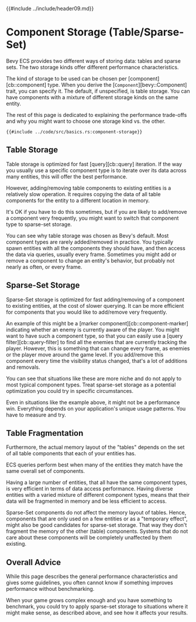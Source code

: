 {{#include ../include/header09.md}}

# Component Storage (Table/Sparse-Set)

Bevy ECS provides two different ways of storing data: tables and sparse sets.
The two storage kinds offer different performance characteristics.

The kind of storage to be used can be chosen per [component][cb::component]
type.  When you derive the [`Component`][bevy::Component] trait, you can
specify it. The default, if unspecified, is table storage. You can have
components with a mixture of different storage kinds on the same entity.

The rest of this page is dedicated to explaining the performance trade-offs
and why you might want to choose one storage kind vs. the other.

```rust,no_run,noplayground
{{#include ../code/src/basics.rs:component-storage}}
```

## Table Storage

Table storage is optimized for fast [query][cb::query] iteration. If the
way you usually use a specific component type is to iterate over its data
across many entities, this will offer the best performance.

However, adding/removing table components to existing entities is a relatively
slow operation. It requires copying the data of all table components for
the entity to a different location in memory.

It's OK if you have to do this sometimes, but if you are likely to add/remove
a component very frequently, you might want to switch that component type
to sparse-set storage.

You can see why table storage was chosen as Bevy's default. Most component
types are rarely added/removed in practice. You typically spawn entities with
all the components they should have, and then access the data via queries,
usually every frame. Sometimes you might add or remove a component to change
an entity's behavior, but probably not nearly as often, or every frame.

## Sparse-Set Storage

Sparse-Set storage is optimized for fast adding/removing of a component to
existing entities, at the cost of slower querying. It can be more efficient
for components that you would like to add/remove very frequently.

An example of this might be a [marker component][cb::component-marker]
indicating whether an enemy is currently aware of the player. You might
want to have such a component type, so that you can easily use a [query
filter][cb::query-filter] to find all the enemies that are currently
tracking the player. However, this is something that can change every frame,
as enemies or the player move around the game level. If you add/remove this
component every time the visibility status changed, that's a lot of additions
and removals.

You can see that situations like these are more niche and do not apply
to most typical component types. Treat sparse-set storage as a potential
optimization you could try in specific circumstances.

Even in situations like the example above, it might not be a performance win.
Everything depends on your application's unique usage patterns. You have to
measure and try.

## Table Fragmentation

Furthermore, the actual memory layout of the "tables" depends on the set of
all table components that each of your entities has.

ECS queries perform best when many of the entities they match have the same
overall set of components.

Having a large number of entities, that all have the same component types, is
very efficient in terms of data access performance. Having diverse entities
with a varied mixture of different component types, means that their data
will be fragmented in memory and be less efficient to access.

Sparse-Set components do not affect the memory layout of tables. Hence,
components that are only used on a few entities or as a "temporary effect",
might also be good candidates for sparse-set storage. That way they don't
fragment the memory of the other (table) components. Systems that do not
care about these components will be completely unaffected by them existing.

## Overall Advice

While this page describes the general performance characteristics and gives
some guidelines, you often cannot know if something improves performance
without benchmarking.

When your game grows complex enough and you have something to benchmark,
you could try to apply sparse-set storage to situations where it might make
sense, as described above, and see how it affects your results.
